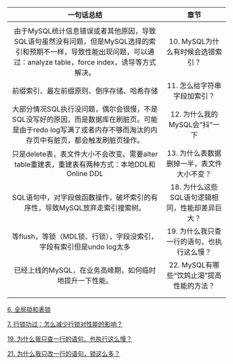 |                          一句话总结                          |                      章节                       |
| :----------------------------------------------------------: | :---------------------------------------------: |
|                                                              |                                                 |
| 由于MySQL统计信息错误或者其他原因，导致SQL语句虽然没有问题，但是MySQL选择的索引和预期不一样，导致性能出现问题，可以通过：analyze table，force index，诱导等方式解决。 |        10. MySQL为什么有时候会选错索引？        |
|          前缀索引、最左前缀原则、倒序存储、哈希存储          |          11. 怎么给字符串字段加索引？           |
| 大部分情况SQL执行没问题，偶尔会很慢，不是SQL没写好的原因，而是数据库在刷脏页。可能是由于redo log写满了或者内存不够而淘汰的内存页中有脏页，都会触发刷脏页操作。 |          12. 为什么我的MySQL会“抖”一下          |
| 只是delete表，表文件大小不会改变。需要alter table重建表，重建表有两种方式：本地DDL和Online DDL |   13. 为什么表数据删掉一半，表文件大小不变？    |
| SQL语句中，对字段做函数操作，破坏索引的有序性，导致MySQL放弃走索引搜索树。 | 18. 为什么这些SQL语句逻辑相同，性能却差异巨大？ |
| 等flush，等锁（MDL锁、行锁），字段没索引，字段有索引但是undo log太多 |   19. 为什么我只查一行的语句，也执行这么慢？    |
|   已经上线的MySQL，在业务高峰期，如何临时地提升一下性能。    |    22. MySQL有哪些“饮鸩止渴”提高性能的方法？    |
|                                                              |                                                 |
|                                                              |                                                 |

[6. 全局锁和表锁](https://www.iamshuaidi.com/?p=7932)

[7. 行锁功过：怎么减少行锁对性能的影响？](https://www.iamshuaidi.com/?p=7934)

[19. 为什么我只查一行的语句，也执行这么慢？](https://www.iamshuaidi.com/?p=8061)

[21. 为什么我只改一行的语句，锁这么多？](https://www.iamshuaidi.com/?p=8065)
